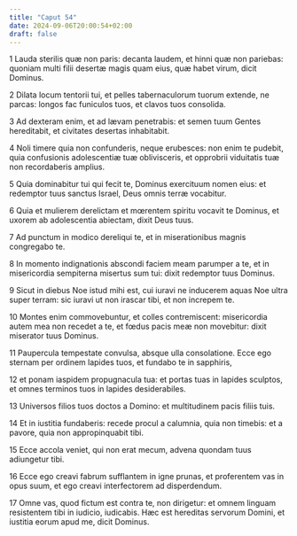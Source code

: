 ```yaml
---
title: "Caput 54"
date: 2024-09-06T20:00:54+02:00
draft: false
---
```



1 Lauda sterilis quæ non paris: decanta laudem, et hinni quæ non pariebas: quoniam multi filii desertæ magis quam eius, quæ habet virum, dicit Dominus.

2 Dilata locum tentorii tui, et pelles tabernaculorum tuorum extende, ne parcas: longos fac funiculos tuos, et clavos tuos consolida.

3 Ad dexteram enim, et ad lævam penetrabis: et semen tuum Gentes hereditabit, et civitates desertas inhabitabit.

4 Noli timere quia non confunderis, neque erubesces: non enim te pudebit, quia confusionis adolescentiæ tuæ oblivisceris, et opprobrii viduitatis tuæ non recordaberis amplius.

5 Quia dominabitur tui qui fecit te, Dominus exercituum nomen eius: et redemptor tuus sanctus Israel, Deus omnis terræ vocabitur.

6 Quia et mulierem derelictam et mœrentem spiritu vocavit te Dominus, et uxorem ab adolescentia abiectam, dixit Deus tuus.

7 Ad punctum in modico dereliqui te, et in miserationibus magnis congregabo te.

8 In momento indignationis abscondi faciem meam parumper a te, et in misericordia sempiterna misertus sum tui: dixit redemptor tuus Dominus.

9 Sicut in diebus Noe istud mihi est, cui iuravi ne inducerem aquas Noe ultra super terram: sic iuravi ut non irascar tibi, et non increpem te.

10 Montes enim commovebuntur, et colles contremiscent: misericordia autem mea non recedet a te, et fœdus pacis meæ non movebitur: dixit miserator tuus Dominus.

11 Paupercula tempestate convulsa, absque ulla consolatione. Ecce ego sternam per ordinem lapides tuos, et fundabo te in sapphiris,

12 et ponam iaspidem propugnacula tua: et portas tuas in lapides sculptos, et omnes terminos tuos in lapides desiderabiles.

13 Universos filios tuos doctos a Domino: et multitudinem pacis filiis tuis.

14 Et in iustitia fundaberis: recede procul a calumnia, quia non timebis: et a pavore, quia non appropinquabit tibi.

15 Ecce accola veniet, qui non erat mecum, advena quondam tuus adiungetur tibi.

16 Ecce ego creavi fabrum sufflantem in igne prunas, et proferentem vas in opus suum, et ego creavi interfectorem ad disperdendum.

17 Omne vas, quod fictum est contra te, non dirigetur: et omnem linguam resistentem tibi in iudicio, iudicabis. Hæc est hereditas servorum Domini, et iustitia eorum apud me, dicit Dominus.

